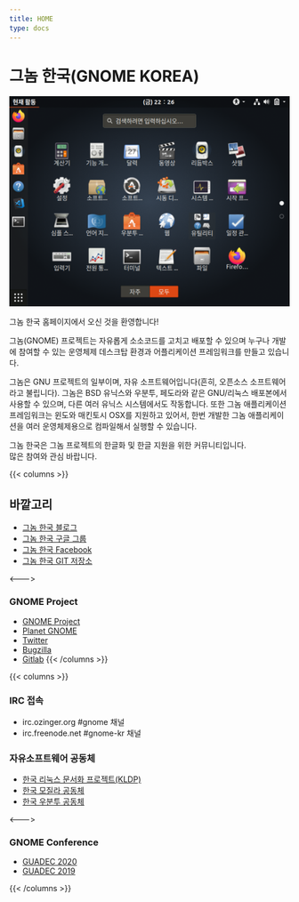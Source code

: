 ```yaml
---
title: HOME
type: docs
---
```


# 그놈 한국(GNOME KOREA)
![GNOME3 Desktop image](featured-image@2x-1.png#center)

그놈 한국 홈페이지에서 오신 것을 환영합니다!

그놈(GNOME) 프로젝트는 자유롭게 소소코드를 고치고 배포할 수 있으며 누구나 개발에 참여할 수 있는 운영체제 데스크탑 환경과 어플리케이션 프레임워크를 만들고 있습니다.

그놈은 GNU 프로젝트의 일부이며, 자유 소프트웨어입니다(흔히, 오픈소스 소프트웨어라고 불립니다). 그놈은 BSD 유닉스와 우분투, 페도라와 같은 GNU/리눅스 배포본에서 사용할 수 있으며, 다른 여러 유닉스 시스템에서도 작동합니다.
또한 그놈 애플리케이션 프레임워크는 윈도와 매킨토시 OSX를 지원하고 있어서, 한번 개발한 그놈 애플리케이션을 여러 운영체제용으로 컴파일해서 실행할 수 있습니다.

그놈 한국은 그놈 프로젝트의 한글화 및 한글 지원을 위한 커뮤니티입니다.  
많은 참여와 관심 바랍니다.

{{< columns >}}

## 바깥고리
* [그놈 한국 블로그](http://gnome-kr.blogspot.com/)
* [그놈 한국 구글 그룹](https://groups.google.com/g/gnome-kr)
* [그놈 한국 Facebook](https://www.facebook.com/groups/gnomekorea/)
* [그놈 한국 GIT 저장소](https://github.com/gnome-korea)

<--->
### GNOME Project
* [GNOME Project](https://www.gnome.org/)
* [Planet GNOME](https://planet.gnome.org/)
* [Twitter](https://twitter.com/planetgnome)
* [Bugzilla](https://bugzilla.gnome.org/)
* [Gitlab](https://gitlab.gnome.org/)
{{< /columns >}}


{{< columns >}}
### IRC 접속
* irc.ozinger.org  #gnome 채널
* irc.freenode.net #gnome-kr 채널
### 자유소프트웨어 공동체
* [한국 리눅스 문서화 프로젝트(KLDP)](https://kldp.org)
* [한국 모질라 공동체](http://www.mozilla.or.kr)
* [한국 우분투 공동체](https://www.ubuntu-kr.org/)

<--->
### GNOME Conference
* [GUADEC 2020](https://events.gnome.org/event/1/)
* [GUADEC 2019](https://events.gnome.org/event/11/)

{{< /columns >}}
